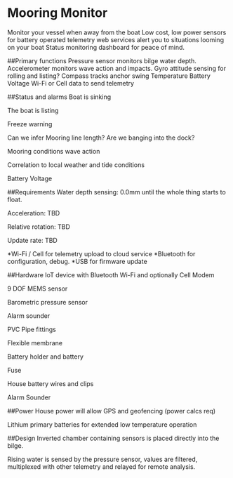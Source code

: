 # Mooring Monitor
Monitor your vessel when away from the boat
Low cost, low power sensors for battery operated telemetry
web services alert you to situations looming on your boat
Status monitoring dashboard for peace of mind.

##Primary functions
Pressure sensor monitors bilge water depth. 
Accelerometer monitors wave action and impacts.
Gyro attitude sensing for rolling and listing?
Compass tracks anchor swing
Temperature
Battery Voltage
Wi-Fi or Cell data to send telemetry

##Status and alarms
Boat is sinking

The boat is listing

Freeze warning

Can we infer Mooring line length? Are we banging into the dock?

Mooring conditions wave action

Correlation to local weather and tide conditions

Battery Voltage

##Requirements
Water depth sensing:  0.0mm until the whole thing starts to float.

Acceleration: TBD

Relative rotation: TBD

Update rate: TBD

*Wi-Fi / Cell for telemetry upload to cloud service
*Bluetooth for configuration, debug.
*USB for firmware update

##Hardware
IoT device with Bluetooth Wi-Fi and optionally Cell Modem

9 DOF MEMS sensor

Barometric pressure sensor

Alarm sounder

PVC Pipe fittings

Flexible membrane 

Battery holder and battery

Fuse

House battery wires and clips

Alarm Sounder


##Power
House power will allow GPS and geofencing (power calcs req)

Lithium primary batteries for extended low temperature  operation

##Design
Inverted chamber containing sensors is placed directly into the bilge.

Rising water is sensed by the pressure sensor, values are filtered, multiplexed with other telemetry and relayed for remote analysis.

